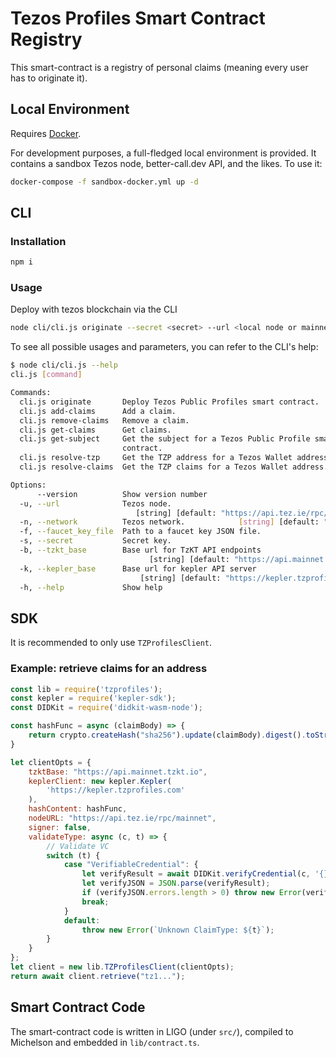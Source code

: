 # Tezos Profiles Smart Contract Registry

This smart-contract is a registry of personal claims (meaning every user has to
originate it).

## Local Environment
Requires [Docker](https://www.docker.com/get-started).

For development purposes, a full-fledged local environment is provided. It
contains a sandbox Tezos node, better-call.dev API, and the likes. To use it:
```bash
docker-compose -f sandbox-docker.yml up -d
```

## CLI

### Installation
```bash
npm i
```

### Usage
Deploy with tezos blockchain via the CLI
```bash
node cli/cli.js originate --secret <secret> --url <local node or mainnet url>
```

To see all possible usages and parameters, you can refer to the CLI's help:
```bash
$ node cli/cli.js --help
cli.js [command]

Commands:
  cli.js originate       Deploy Tezos Public Profiles smart contract.
  cli.js add-claims      Add a claim.
  cli.js remove-claims   Remove a claim.
  cli.js get-claims      Get claims.
  cli.js get-subject     Get the subject for a Tezos Public Profile smart
                         contract.
  cli.js resolve-tzp     Get the TZP address for a Tezos Wallet address.
  cli.js resolve-claims  Get the TZP claims for a Tezos Wallet address.

Options:
      --version          Show version number                           [boolean]
  -u, --url              Tezos node.
                            [string] [default: "https://api.tez.ie/rpc/mainnet"]
  -n, --network          Tezos network.            [string] [default: "mainnet"]
  -f, --faucet_key_file  Path to a faucet key JSON file.                [string]
  -s, --secret           Secret key.                                    [string]
  -b, --tzkt_base        Base url for TzKT API endpoints
                               [string] [default: "https://api.mainnet.tzkt.io"]
  -k, --kepler_base      Base url for kepler API server
                             [string] [default: "https://kepler.tzprofiles.com"]
  -h, --help             Show help                                     [boolean]
```

## SDK
It is recommended to only use `TZProfilesClient`.

### Example: retrieve claims for an address
```javascript
const lib = require('tzprofiles');
const kepler = require('kepler-sdk');
const DIDKit = require('didkit-wasm-node');

const hashFunc = async (claimBody) => {
	return crypto.createHash("sha256").update(claimBody).digest().toString('hex');
}

let clientOpts = {
    tzktBase: "https://api.mainnet.tzkt.io",
    keplerClient: new kepler.Kepler(
        'https://kepler.tzprofiles.com'
    ),
    hashContent: hashFunc,
    nodeURL: "https://api.tez.ie/rpc/mainnet",
    signer: false,
    validateType: async (c, t) => {
        // Validate VC
        switch (t) {
            case "VerifiableCredential": {
                let verifyResult = await DIDKit.verifyCredential(c, '{}');
                let verifyJSON = JSON.parse(verifyResult);
                if (verifyJSON.errors.length > 0) throw new Error(verifyJSON.errors.join(", "));
                break;
            }
            default:
                throw new Error(`Unknown ClaimType: ${t}`);
        }
    }
};
let client = new lib.TZProfilesClient(clientOpts);
return await client.retrieve("tz1...");
```

## Smart Contract Code
The smart-contract code is written in LIGO (under `src/`), compiled to Michelson
and embedded in `lib/contract.ts`.
